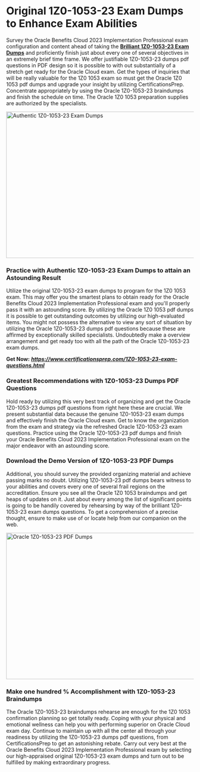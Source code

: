 <h1><strong>Original 1Z0-1053-23 Exam Dumps to Enhance Exam Abilities</strong></h1>
<p>Survey the Oracle Benefits Cloud 2023 Implementation Professional exam configuration and content ahead of taking the <a href="https://www.certificationsprep.com/1Z0-1053-23-exam-questions.html"><strong>Brilliant 1Z0-1053-23 Exam Dumps</strong></a> and proficiently finish just about every one of several objectives in an extremely brief time frame. We offer justifiable 1Z0-1053-23 dumps pdf questions in PDF design so it is possible to with out substantially of a stretch get ready for the Oracle Cloud exam. Get the types of inquiries that will be really valuable for the 1Z0 1053 exam so must get the Oracle 1Z0 1053 pdf dumps and upgrade your insight by utilizing CertificationsPrep. Concentrate appropriately by using the Oracle 1Z0-1053-23 braindumps and finish the schedule on time. The Oracle 1Z0 1053 preparation supplies are authorized by the specialists.</p>
<p><img src="https://i.imgur.com/XTkKqDV.png" alt="Authentic 1Z0-1053-23 Exam Dumps" width="700" height="394" /></p>
<h3><strong>Practice with Authentic 1Z0-1053-23 Exam Dumps to attain an Astounding Result</strong></h3>
<p>Utilize the original 1Z0-1053-23 exam dumps to program for the 1Z0 1053 exam. This may offer you the smartest plans to obtain ready for the Oracle Benefits Cloud 2023 Implementation Professional exam and you'll properly pass it with an astounding score. By utilizing the Oracle 1Z0 1053 pdf dumps it is possible to get outstanding outcomes by utilizing our high-evaluated items. You might not possess the alternative to view any sort of situation by utilizing the Oracle 1Z0-1053-23 dumps pdf questions because these are affirmed by exceptionally skilled specialists. Undoubtedly make a overview arrangement and get ready too with all the path of the Oracle 1Z0-1053-23 exam dumps.</p>
<p><strong>Get Now:</strong>&nbsp;<strong><a href="https://www.certificationsprep.com/1Z0-1053-23-exam-questions.html"><em>https://www.certificationsprep.com/1Z0-1053-23-exam-questions.html</em></a></strong></p>
<h3><strong>Greatest Recommendations with 1Z0-1053-23 Dumps PDF Questions</strong></h3>
<p>Hold ready by utilizing this very best track of organizing and get the Oracle 1Z0-1053-23 dumps pdf questions from right here these are crucial. We present substantial data because the genuine 1Z0-1053-23 exam dumps and effectively finish the Oracle Cloud exam. Get to know the organization from the exam and strategy via the refreshed Oracle 1Z0-1053-23 exam questions. Practice using the Oracle 1Z0-1053-23 pdf dumps and finish your Oracle Benefits Cloud 2023 Implementation Professional exam on the major endeavor with an astounding score.</p>
<h3><strong>Download the Demo Version of 1Z0-1053-23 PDF Dumps</strong></h3>
<p>Additional, you should survey the provided organizing material and achieve passing marks no doubt. Utilizing 1Z0-1053-23 pdf dumps bears witness to your abilities and covers every one of several frail regions on the accreditation. Ensure you see all the Oracle 1Z0 1053 braindumps and get heaps of updates on it. Just about every among the list of significant points is going to be handily covered by rehearsing by way of the brilliant 1Z0-1053-23 exam dumps questions. To get a comprehension of a precise thought, ensure to make use of or locate help from our companion on the web.</p>
<p><a href="https://www.certificationsprep.com/1Z0-1053-23-exam-questions.html"><img src="https://i.imgur.com/DQYUJ45.png" alt="Oracle 1Z0-1053-23 PDF Dumps" width="700" height="394" /></a></p>
<h3><strong>Make one hundred % Accomplishment with 1Z0-1053-23 Braindumps</strong></h3>
<p>The Oracle 1Z0-1053-23 braindumps rehearse are enough for the 1Z0 1053 confirmation planning so get totally ready. Coping with your physical and emotional wellness can help you with performing superior on Oracle Cloud exam day. Continue to maintain up with all the center all through your readiness by utilizing the 1Z0-1053-23 dumps pdf questions, from CertificationsPrep to get an astonishing rebate. Carry out very best at the Oracle Benefits Cloud 2023 Implementation Professional exam by selecting our high-appraised original 1Z0-1053-23 exam dumps and turn out to be fulfilled by making extraordinary progress.</p>
